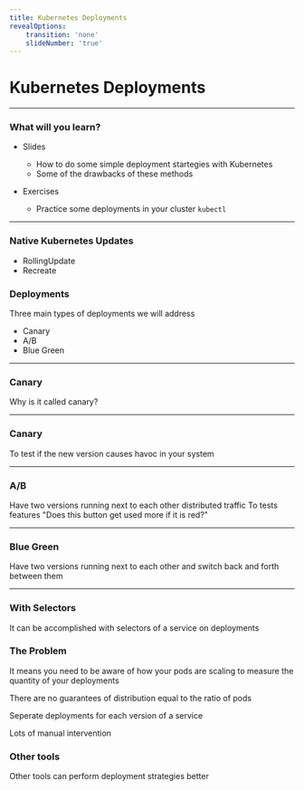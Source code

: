 ```yaml
---
title: Kubernetes Deployments
revealOptions:
    transition: 'none'
    slideNumber: 'true'
---
```


# Kubernetes Deployments

---

### What will you learn?

* Slides

  * How to do some simple deployment startegies with Kubernetes
  * Some of the drawbacks of these methods
  
* Exercises

  *  Practice some deployments in your cluster `kubectl`

---

### Native Kubernetes Updates

  * RollingUpdate
  * Recreate

### Deployments

Three main types of deployments we will address

  * Canary
  * A/B
  * Blue Green

---

### Canary

Why is it called canary?


---

### Canary

To test if the new version causes havoc in your system

---

### A/B

Have two versions running next to each other distributed traffic
To tests features
"Does this button get used more if it is red?"

---


### Blue Green

Have two versions running next to each other and switch back and forth between them

---

### With Selectors

It can be accomplished with selectors of a service on deployments

### The Problem

It means you need to be aware of how your pods are scaling
to measure the quantity of your deployments

There are no guarantees of distribution equal to the ratio of pods

Seperate deployments for each version of a service

Lots of manual intervention

### Other tools

Other tools can perform deployment strategies better
